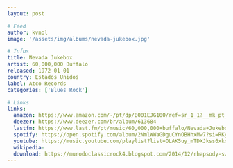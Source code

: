 ```yaml
---
layout: post

# Feed
author: kvnol
image: '/assets/img/albums/nevada-jukebox.jpg'

# Infos
title: Nevada Jukebox
artist: 60,000,000 Buffalo
released: 1972-01-01
country: Estados Unidos
label: Atco Records
categories: ['Blues Rock']

# Links
links:
  amazon: https://www.amazon.com/-/pt/dp/B001EJG10O/ref=sr_1_1?__mk_pt_BR=%C3%85M%C3%85%C5%BD%C3%95%C3%91&dchild=1&keywords=60%2C000%2C000+Buffalo&qid=1616998025&s=music&sr=1-1
  deezer: https://www.deezer.com/br/album/613684
  lastfm: https://www.last.fm/pt/music/60,000,000+buffalo/Nevada+Jukebox
  spotify: https://open.spotify.com/album/2NmlWWaGDguCYnOBHhxMw7?si=RKynb3whRNup2UKNmnkUiw
  youtube: https://music.youtube.com/playlist?list=OLAK5uy_mTDXJkss6xkxGOvh-a09mBDj81bBgBkdk
  wikipedia:
  download: https://murodoclassicrock4.blogspot.com/2014/12/rhapsody-sweden-strange-vibrations-1978.html
---
```

